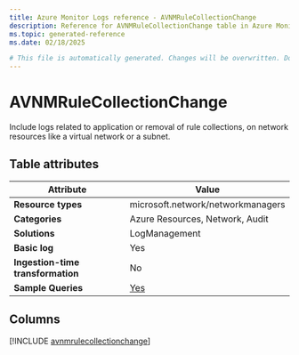 ```yaml
---
title: Azure Monitor Logs reference - AVNMRuleCollectionChange
description: Reference for AVNMRuleCollectionChange table in Azure Monitor Logs.
ms.topic: generated-reference
ms.date: 02/18/2025

# This file is automatically generated. Changes will be overwritten. Do not change this file directly.
---
```


# AVNMRuleCollectionChange

Include logs related to application or removal of rule collections, on network resources like a virtual network or a subnet.


## Table attributes

|Attribute|Value|
|---|---|
|**Resource types**|microsoft.network/networkmanagers|
|**Categories**|Azure Resources, Network, Audit|
|**Solutions**| LogManagement|
|**Basic log**|Yes|
|**Ingestion-time transformation**|No|
|**Sample Queries**|[Yes](/azure/azure-monitor/reference/queries/avnmrulecollectionchange)|



## Columns
  
[!INCLUDE [avnmrulecollectionchange](~/reusable-content/ce-skilling/azure/includes/azure-monitor/reference/tables/avnmrulecollectionchange-include.md)]
